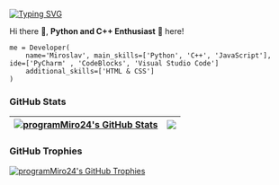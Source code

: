 [![Typing SVG](https://readme-typing-svg.demolab.com?font=Fira+Code&pause=1000&random=false&width=435&lines=Python+Student+in+SoftUni)](https://git.io/typing-svg)

Hi there 👋, **Python and C++ Enthusiast** 🐍 here!  

```
me = Developer(  
    name='Miroslav', main_skills=['Python', 'C++', 'JavaScript'],  ide=['PyCharm' , 'CodeBlocks', 'Visual Studio Code'] 
    additional_skills=['HTML & CSS']
)
```
### GitHub Stats

|<a href="#"><img align="center" src="https://github-readme-stats.vercel.app/api?username=programMiro24&show_icons=true&include_all_commits=true&hide_border=true" alt="programMiro24's GitHub Stats" /></a> | <a href="#"><img align="center" src="https://github-readme-stats.vercel.app/api/top-langs/?username=programMiro24&layout=compact&hide_border=true" /></a> |
| ------------- | ------------- |

### GitHub Trophies

<a href="#"><img align="center" src="https://github-profile-trophy.vercel.app/?username=programMiro24&column=7" alt="programMiro24's GitHub Trophies" /></a>


